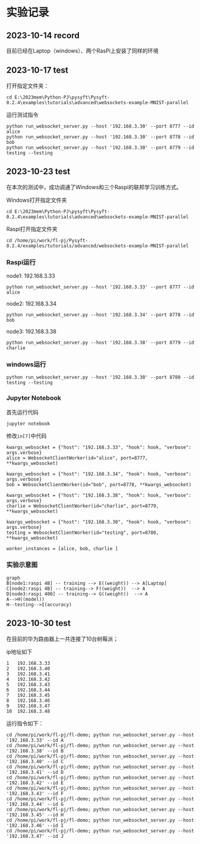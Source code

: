 # 实验记录

## 2023-10-14 record
目前已经在Laptop（windows）、两个RasPi上安装了同样的环境

## 2023-10-17 test
打开指定文件夹：
	
	cd E:\2023mem\Python-PJ\pysyft\Pysyft-0.2.4\examples\tutorials\advanced\websockets-example-MNIST-parallel


运行测试指令

	python run_websocket_server.py --host '192.168.3.30' --port 8777 --id alice
	python run_websocket_server.py --host '192.168.3.30' --port 8778 --id bob
	python run_websocket_server.py --host '192.168.3.30' --port 8779 --id testing --testing

## 2023-10-23 test

在本次的测试中，成功调通了Windows和三个Raspi的联邦学习训练方式。

Windows打开指定文件夹

	cd E:\2023mem\Python-PJ\pysyft\Pysyft-0.2.4\examples\tutorials\advanced\websockets-example-MNIST-parallel

Raspi打开指定文件夹

	cd /home/pi/work/fl-pj/Pysyft-0.2.4/examples/tutorials/advanced/websockets-example-MNIST-parallel

### Raspi运行

node1: 192.168.3.33
	
	python run_websocket_server.py --host '192.168.3.33' --port 8777 --id alice
	
node2: 192.168.3.34

	python run_websocket_server.py --host '192.168.3.34' --port 8778 --id bob

node3: 192.168.3.38
	
	python run_websocket_server.py --host '192.168.3.38' --port 8779 --id charlie

### windows运行

	python run_websocket_server.py --host '192.168.3.30' --port 8780 --id testing --testing

### Jupyter Notebook
首先运行代码

	jupyter notebook

修改`in[7]`中代码
	  
	kwargs_websocket = {"host": "192.168.3.33", "hook": hook, "verbose": args.verbose}  
	alice = WebsocketClientWorker(id="alice", port=8777, **kwargs_websocket) 
	
	kwargs_websocket = {"host": "192.168.3.34", "hook": hook, "verbose": args.verbose}  
	bob = WebsocketClientWorker(id="bob", port=8778, **kwargs_websocket)
	
	kwargs_websocket = {"host": "192.168.3.38", "hook": hook, "verbose": args.verbose} 
	charlie = WebsocketClientWorker(id="charlie", port=8779, **kwargs_websocket)

	kwargs_websocket = {"host": "192.168.3.30", "hook": hook, "verbose": args.verbose} 
	testing = WebsocketClientWorker(id="testing", port=8780, **kwargs_websocket)

	worker_instances = [alice, bob, charlie ]

### 实验示意图

```mermaid
graph 
B[node1:raspi 4B] -- training --> E((weight)) --> A[Laptop]
C[node2:raspi 4B] -- training--> F((weight))  --> A
D[node3:raspi 400] -- training--> G((weight))  --> A
A-->H((model))
H--testing-->I(accuracy)
```

## 2023-10-30 test

在目前的华为路由器上一共连接了10台树莓派；

ip地址如下
	
	1	192.168.3.33
	2	192.168.3.40
	3	192.168.3.41
	4	192.168.3.42
	5	192.168.3.43
	6	192.168.3.44
	7	192.168.3.45
	8	192.168.3.46
	9	192.168.3.47
	10	192.168.3.48

运行指令如下：

	cd /home/pi/work/fl-pj/fl-demo; python run_websocket_server.py --host '192.168.3.33' --id A
	cd /home/pi/work/fl-pj/fl-demo; python run_websocket_server.py --host '192.168.3.38' --id B
	cd /home/pi/work/fl-pj/fl-demo; python run_websocket_server.py --host '192.168.3.40' --id C
	cd /home/pi/work/fl-pj/fl-demo; python run_websocket_server.py --host '192.168.3.41' --id D
	cd /home/pi/work/fl-pj/fl-demo; python run_websocket_server.py --host '192.168.3.42' --id E
	cd /home/pi/work/fl-pj/fl-demo; python run_websocket_server.py --host '192.168.3.43' --id F
	cd /home/pi/work/fl-pj/fl-demo; python run_websocket_server.py --host '192.168.3.44' --id G
	cd /home/pi/work/fl-pj/fl-demo; python run_websocket_server.py --host '192.168.3.45' --id H
	cd /home/pi/work/fl-pj/fl-demo; python run_websocket_server.py --host '192.168.3.46' --id I
	cd /home/pi/work/fl-pj/fl-demo; python run_websocket_server.py --host '192.168.3.47' --id J
<!--stackedit_data:
eyJoaXN0b3J5IjpbMTEzMTA0NTE1Myw3OTQ1ODczODcsLTIxNj
M5NTg3MywtMTMxOTg0NDc4NSwtMjc2NzEwNjk4LDE0NjM2NjM2
OTMsMTQ2MjAyOTQzOCwxMjEyMDE4NDI0LDE5Mzk1MzI4MTAsMT
E0NzIxNjAxNCwtMTIyNTgzMzMzNywxMDM5OTAwNjk1LC0xMzM1
MjczMDQ5LDcyNDcxOTkzLC01NzYzODI0MDgsLTE3ODE2NjA2ND
ddfQ==
-->